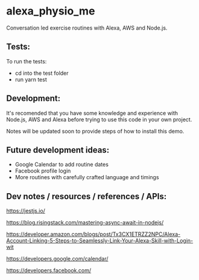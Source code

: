 # alexa_physio_me
Conversation led exercise routines with Alexa, AWS and Node.js.

## Tests:
To run the tests:

- cd into the test folder
- run yarn test

## Development:
It's recomended that you have some knowledge and experience with Node.js, AWS and Alexa before trying to use this code in your own project.

Notes will be updated soon to provide steps of how to install this demo.

## Future development ideas:
- Google Calendar to add routine dates
- Facebook profile login
- More routines with carefully crafted language and timings

## Dev notes / resources / references / APIs:
https://jestjs.io/

https://blog.risingstack.com/mastering-async-await-in-nodejs/

https://developer.amazon.com/blogs/post/Tx3CX1ETRZZ2NPC/Alexa-Account-Linking-5-Steps-to-Seamlessly-Link-Your-Alexa-Skill-with-Login-wit 

https://developers.google.com/calendar/

https://developers.facebook.com/ 